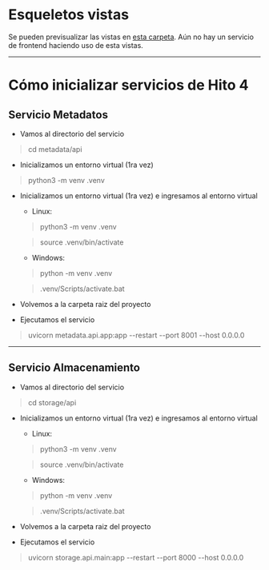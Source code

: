 # Esqueletos vistas

Se pueden previsualizar las vistas en [esta carpeta](Front-end/vistas/). Aún no hay un servicio de frontend haciendo uso de esta vistas.

----
# Cómo inicializar servicios de Hito 4

## Servicio Metadatos
- Vamos al directorio del servicio
> cd metadata/api

- Inicializamos un entorno virtual (1ra vez)
> python3 -m venv .venv

- Inicializamos un entorno virtual (1ra vez) e ingresamos al entorno virtual
    - Linux:
    > python3 -m venv .venv

    > source .venv/bin/activate

    - Windows:
    > python -m venv .venv

    > .venv/Scripts/activate.bat


- Volvemos a la carpeta raiz del proyecto

- Ejecutamos el servicio
> uvicorn metadata.api.app:app --restart --port 8001 --host 0.0.0.0


---
## Servicio Almacenamiento
- Vamos al directorio del servicio
> cd storage/api

- Inicializamos un entorno virtual (1ra vez) e ingresamos al entorno virtual
    - Linux:
    > python3 -m venv .venv

    > source .venv/bin/activate

    - Windows:
    > python -m venv .venv

    > .venv/Scripts/activate.bat

- Volvemos a la carpeta raiz del proyecto

- Ejecutamos el servicio
> uvicorn storage.api.main:app --restart --port 8000 --host 0.0.0.0